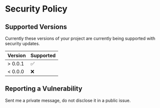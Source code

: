 # Security Policy

## Supported Versions

Currently these versions of your project are
currently being supported with security updates.

| Version | Supported          |
| ------- | ------------------ |
| > 0.0.1 | :white_check_mark: |
| < 0.0.0 | :x:                |

## Reporting a Vulnerability

Sent me a private message, do not disclose it in a public issue.
